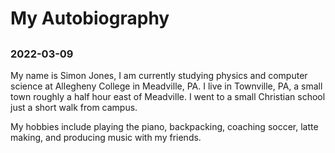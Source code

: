 # My Autobiography
## 
### 2022-03-09

My name is Simon Jones, I am currently studying physics and computer science at Allegheny College in Meadville, PA. I live in Townville, PA, a small town roughly a half hour east of Meadville. I went to a small Christian school just a short walk from campus.

My hobbies include playing the piano, backpacking, coaching soccer, latte making, and producing music with my friends.
